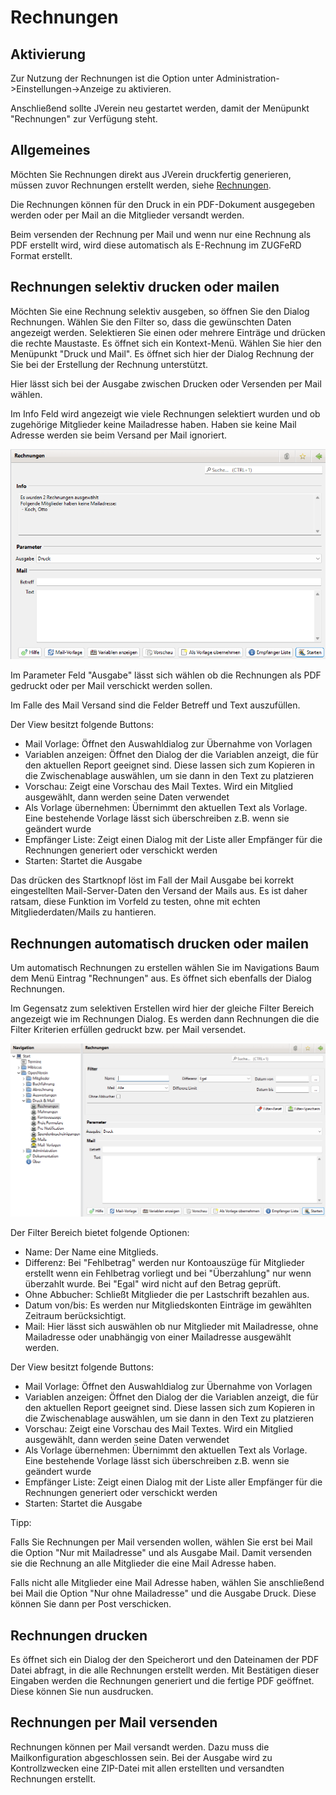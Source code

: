 # Rechnungen

## Aktivierung

Zur Nutzung der Rechnungen ist die Option unter Administration->Einstellungen->Anzeige zu aktivieren.

Anschließend sollte JVerein neu gestartet werden, damit der Menüpunkt "Rechnungen" zur Verfügung steht.

## Allgemeines

Möchten Sie Rechnungen direkt aus JVerein druckfertig generieren, müssen zuvor Rechnungen erstellt werden, siehe [Rechnungen](../mitglieder/rechnung.md).

Die Rechnungen können für den Druck in ein PDF-Dokument ausgegeben werden oder per Mail an die Mitglieder versandt werden.

Beim versenden der Rechnung per Mail und wenn nur eine Rechnung als PDF erstellt wird, wird diese automatisch als E-Rechnung im ZUGFeRD Format erstellt.

## Rechnungen selektiv drucken oder mailen

Möchten Sie eine Rechnung selektiv ausgeben, so öffnen Sie den Dialog Rechnungen. Wählen Sie den Filter so, dass die gewünschten Daten angezeigt werden. Selektieren Sie einen oder mehrere Einträge und drücken die rechte Maustaste. Es öffnet sich ein Kontext-Menü. Wählen Sie hier den Menüpunkt "Druck und Mail". Es öffnet sich hier der Dialog Rechnung der Sie bei der Erstellung der Rechnung unterstützt.

Hier lässt sich bei der Ausgabe zwischen Drucken oder Versenden per Mail wählen.

Im Info Feld wird angezeigt wie viele Rechnungen selektiert wurden und ob zugehörige Mitglieder keine Mailadresse haben. Haben sie keine Mail Adresse werden sie beim Versand per Mail ignoriert.

![](img/RechnungenDruckMailView1.png)

Im Parameter Feld "Ausgabe" lässt sich wählen ob die Rechnungen als PDF gedruckt oder per Mail verschickt werden sollen.

Im Falle des Mail Versand sind die Felder Betreff und Text auszufüllen.

Der View besitzt folgende Buttons:

* Mail Vorlage: Öffnet den Auswahldialog zur Übernahme von Vorlagen
* Variablen anzeigen: Öffnet den Dialog der die Variablen anzeigt, die für den aktuellen Report geeignet sind. Diese lassen sich zum Kopieren in die Zwischenablage auswählen, um sie dann in den Text zu platzieren
* Vorschau: Zeigt eine Vorschau des Mail Textes. Wird ein Mitglied ausgewählt, dann werden seine Daten verwendet
* Als Vorlage übernehmen: Übernimmt den aktuellen Text als Vorlage. Eine bestehende Vorlage lässt sich überschreiben z.B. wenn sie geändert wurde
* Empfänger Liste: Zeigt einen Dialog mit der Liste aller Empfänger für die Rechnungen generiert oder verschickt werden
* Starten: Startet die Ausgabe

Das drücken des Startknopf löst im Fall der Mail Ausgabe bei korrekt eingestellten Mail-Server-Daten den Versand der Mails aus. Es ist daher ratsam, diese Funktion im Vorfeld zu testen, ohne mit echten Mitgliederdaten/Mails zu hantieren.

## Rechnungen automatisch drucken oder mailen

Um automatisch Rechnungen zu erstellen wählen Sie im Navigations Baum dem Menü Eintrag "Rechnungen" aus. Es öffnet sich ebenfalls der Dialog Rechnungen.

Im Gegensatz zum selektiven Erstellen wird hier der gleiche Filter Bereich angezeigt wie im Rechnungen Dialog. Es werden dann Rechnungen die die Filter Kriterien erfüllen gedruckt bzw. per Mail versendet.

![](img/RechnungenDruckMailView2.png)

Der Filter Bereich bietet folgende Optionen:

* Name: Der Name eine Mitglieds.
* Differenz: Bei "Fehlbetrag" werden nur Kontoauszüge für Mitglieder erstellt wenn ein Fehlbetrag vorliegt und bei "Überzahlung" nur wenn überzahlt wurde. Bei "Egal" wird nicht auf den Betrag geprüft.
* Ohne Abbucher: Schließt Mitglieder die per Lastschrift bezahlen aus.
* Datum von/bis: Es werden nur Mitgliedskonten Einträge im gewählten Zeitraum berücksichtigt.
* Mail: Hier lässt sich auswählen ob nur Mitglieder mit Mailadresse, ohne Mailadresse oder unabhängig von einer Mailadresse ausgewählt werden.

Der View besitzt folgende Buttons:

* Mail Vorlage: Öffnet den Auswahldialog zur Übernahme von Vorlagen
* Variablen anzeigen: Öffnet den Dialog der die Variablen anzeigt, die für den aktuellen Report geeignet sind. Diese lassen sich zum Kopieren in die Zwischenablage auswählen, um sie dann in den Text zu platzieren
* Vorschau: Zeigt eine Vorschau des Mail Textes. Wird ein Mitglied ausgewählt, dann werden seine Daten verwendet
* Als Vorlage übernehmen: Übernimmt den aktuellen Text als Vorlage. Eine bestehende Vorlage lässt sich überschreiben z.B. wenn sie geändert wurde
* Empfänger Liste: Zeigt einen Dialog mit der Liste aller Empfänger für die Rechnungen generiert oder verschickt werden
* Starten: Startet die Ausgabe

Tipp:

Falls Sie Rechnungen per Mail versenden wollen, wählen Sie erst bei Mail die Option "Nur mit Mailadresse" und als Ausgabe Mail. Damit versenden sie die Rechnung an alle Mitglieder die eine Mail Adresse haben.

Falls nicht alle Mitglieder eine Mail Adresse haben, wählen Sie anschließend bei Mail die Option "Nur ohne Mailadresse" und die Ausgabe Druck. Diese können Sie dann per Post verschicken.

## Rechnungen drucken

Es öffnet sich ein Dialog der den Speicherort und den Dateinamen der PDF Datei abfragt, in die alle Rechnungen erstellt werden. Mit Bestätigen dieser Eingaben werden die Rechnungen generiert und die fertige PDF geöffnet. Diese können Sie nun ausdrucken.

## Rechnungen per Mail versenden

Rechnungen können per Mail versandt werden. Dazu muss die Mailkonfiguration abgeschlossen sein. Bei der Ausgabe wird zu Kontrollzwecken eine ZIP-Datei mit allen erstellten und versandten Rechnungen erstellt.
